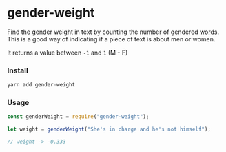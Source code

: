 # gender-weight

Find the gender weight in text by counting the number of gendered [words](./gendered-words.js). This is a good way of indicating if a piece of text is about men or women.

It returns a value between `-1` and `1` (M - F)

### Install

```js
yarn add gender-weight
```

### Usage

```js
const genderWeight = require("gender-weight");

let weight = genderWeight("She's in charge and he's not himself");

// weight -> -0.333
```
